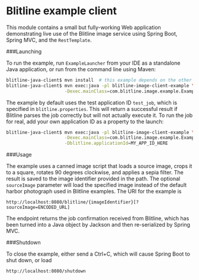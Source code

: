 Blitline example client
=======================

This module contains a small but fully-working Web application demonstrating
live use of the Blitline image service using Spring Boot, Spring MVC, and the
`RestTemplate`.

###Launching

To run the example, run `ExampleLauncher` from your IDE as a standalone Java
application, or run from the command line using Maven:

````sh
blitline-java-client$ mvn install  # this example depends on the other modules
blitline-java-client$ mvn exec:java -pl blitline-image-client-example \
                      -Dexec.mainClass=com.blitline.image.example.ExampleLauncher
````

The example by default uses the test application ID `test_job`, which is
specified in `blitline.properties`. This will return a successful result if
Blitline parses the job correctly but will not actually execute it. To run
the job for real, add your own application ID as a property to the launch:

````sh
blitline-java-client$ mvn exec:java -pl blitline-image-client-example \
                      -Dexec.mainClass=com.blitline.image.example.ExampleLauncher \
                      -Dblitline.applicationId=MY_APP_ID_HERE
````

###Usage

The example uses a canned image script that loads a source image, crops it to
a square, rotates 90 degrees clockwise, and applies a sepia filter. The
result is saved to the image identifier provided in the path. The optional
`sourceImage` parameter will load the specified image instead of the default
harbor photograph used in Blitline examples. The URI for the example is

````
http://localhost:8080/blitline/{imageIdentifier}[?sourceImage=ENCODED_URL]
````

The endpoint returns the job confirmation received from Blitline, which has
been turned into a Java object by Jackson and then re-serialized by Spring MVC.

###Shutdown

To close the example, either send a Ctrl+C, which will cause Spring Boot to
shut down, or load

````
http://localhost:8080/shutdown
````